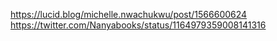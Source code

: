 https://lucid.blog/michelle.nwachukwu/post/1566600624
https://twitter.com/Nanyabooks/status/1164979359008141316
